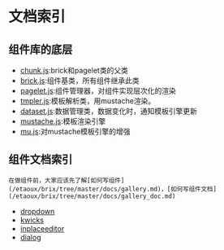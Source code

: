 # 文档索引

## 组件库的底层

 - [chunk.js](/etaoux/brix/tree/master/docs/chunk.md):brick和pagelet类的父类
 - [brick.js](/etaoux/brix/tree/master/docs/brick.md):组件基类，所有组件继承此类
 - [pagelet.js](/etaoux/brix/tree/master/docs/pagelet.md):组件管理器，对组件实现层次化的渲染
 - [tmpler.js](/etaoux/brix/tree/master/docs/tmpler.md):模板解析类，用mustache渲染。
 - [dataset.js](/etaoux/brix/tree/master/docs/dataset.md):数据管理类，数据变化时，通知模板引擎更新
 - [mustache.js](/etaoux/brix/tree/master/docs/mustache.md):模板渲染引擎
 - [mu.js](/etaoux/brix/tree/master/docs/mu.md):对mustache模板引擎的增强

 ## 组件文档索引

    在做组件前，大家应该先了解[如何写组件](/etaoux/brix/tree/master/docs/gallery.md)，[如何写组件文档](/etaoux/brix/tree/master/docs/gallery_doc.md)

  - [dropdown](/etaoux/brix/tree/master/docs/gallery/dropdown.md)
  - [kwicks](/etaoux/brix/tree/master/docs/gallery/kwicks.md)
  - [inplaceeditor](/etaoux/brix/tree/master/docs/gallery/inplaceeditor.md)
  - [dialog](/etaoux/brix/tree/master/docs/gallery/dialog.md)